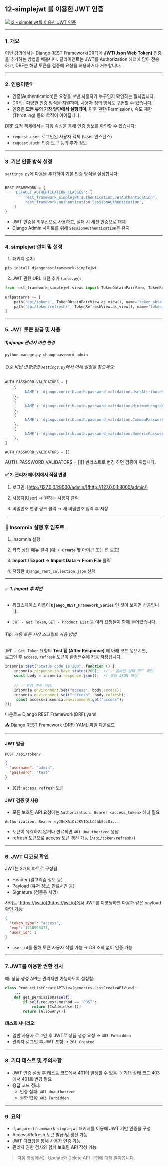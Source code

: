 
## 12-simplejwt 를 이용한 JWT 인증
[![12 - simplejwt를 이용한 JWT 인증](https://img.youtube.com/vi/Xp0-Yy5ow5k/0.jpg)](https://youtu.be/Xp0-Yy5ow5k?list=PL-2EBeDYMIbTLulc9FSoAXhbmXpLq2l5t)



---

### 1. 개요

이번 강의에서는 Django REST Framework(DRF)에 **JWT(Json Web Token)** 인증을 추가하는 방법을 배웁니다. 클라이언트는 JWT를 Authorization 헤더에 담아 전송하고, DRF는 해당 토큰을 검증해 요청을 허용하거나 거부합니다.

---

### 2. 인증이란?

- 인증(Authentication)은 요청을 보낸 사용자가 누구인지 확인하는 절차입니다.
- DRF는 다양한 인증 방식을 지원하며, 사용자 정의 방식도 구현할 수 있습니다.
- 인증은 **모든 뷰의 가장 앞단에서 실행되며**, 이후 권한(Permission), 속도 제한(Throttling) 등의 로직이 이어집니다.

DRF 요청 객체에서는 다음 속성을 통해 인증 정보를 확인할 수 있습니다:

- `request.user`: 로그인된 사용자 객체 (User 인스턴스)
- `request.auth`: 인증 토큰 등의 추가 정보

---

### 3. 기본 인증 방식 설정

`settings.py`에 다음을 추가하여 기본 인증 방식을 설정합니다:

```python
  
REST_FRAMEWORK = {
    'DEFAULT_AUTHENTICATION_CLASSES': [
        'rest_framework_simplejwt.authentication.JWTAuthentication',
        'rest_framework.authentication.SessionAuthentication',
    ]
}
```

- JWT 인증을 최우선으로 사용하고, 실패 시 세션 인증으로 대체
- Django Admin 사이트를 위해 `SessionAuthentication`은 유지


---

### 4. simplejwt 설치 및 설정

1. 패키지 설치:

```bash
pip install djangorestframework-simplejwt
```

2. JWT 관련 URL 패턴 추가 (`urls.py`):

```python
from rest_framework_simplejwt.views import TokenObtainPairView, TokenRefreshView

urlpatterns += [
    path('api/token/', TokenObtainPairView.as_view(), name='token_obtain_pair'),
    path('api/token/refresh/', TokenRefreshView.as_view(), name='token_refresh'),
]
```

---

### 5. JWT 토큰 발급 및 사용

##### 1)django 관리자 비번 변경

```bash
python manage.py changepassword admin
```

###### 단순 비번 변경방법 `settings.py`에서 아래 설정을 찾으세요:
```python
AUTH_PASSWORD_VALIDATORS = [
    {
        'NAME': 'django.contrib.auth.password_validation.UserAttributeSimilarityValidator',
    },
    {
        'NAME': 'django.contrib.auth.password_validation.MinimumLengthValidator',
    },
    {
        'NAME': 'django.contrib.auth.password_validation.CommonPasswordValidator',
    },
    {
        'NAME': 'django.contrib.auth.password_validation.NumericPasswordValidator',
    },
]

AUTH_PASSWORD_VALIDATORS = []
```

AUTH_PASSWORD_VALIDATORS = [][] 빈리스트로 변경 하면 검증이 꺼집니다.


#### ✅ 2. 관리자 페이지에서 직접 변경

1. 로그인: [http://127.0.0.1:8000/admin/](http://127.0.0.1:8000/admin/)
    
2. 사용자(User) → 원하는 사용자 클릭
    
3. 비밀번호 변경 링크 클릭 → 새 비밀번호 입력 후 저장



---

###  🔖 **Insomnia 실행 후 임포트**

1. Insomnia 실행
    
2. 좌측 상단 메뉴 클릭 (예: **`+ Create`** 옆 아이콘 또는 앱 로고)
    
3. **Import / Export → Import Data → From File** 클릭
    
4. 저장한 `django_rest_collection.json` 선택
    

---

###### ✅ **1. Import 후 확인**

- 워크스페이스 이름이 **`Django_REST_Framework_Series`** 인 것이 보이면 성공입니다.
    
- `JWT - Get Token`, `GET - Product List` 등 여러 요청들이 함께 들어있습니다.

###### Tip: 자동 토큰 저장 스크립트 사용 방법

`JWT - Get Token` 요청의 **Test 탭 (After Response)** 에 아래 코드 넣으시면,  
로그인 후 `access`, `refresh` 토큰이 환경변수에 자동 저장됩니다.

```js
insomnia.test("Status code is 200", function () {
    insomnia.response.to.have.status(200);  // ✅ 올바른 상태 코드 확인
    const body = insomnia.response.json();  // 응답 JSON 파싱
	
    // ✅ 환경 변수 저장
    insomnia.environment.set("access", body.access);
    insomnia.environment.set("refresh", body.refresh);
	 const access=insomnia.environment.get("access");
});

```


다운로드 Django REST Framework(DRF).yaml 

[📥 Django REST Framework (DRF) YAML 파일 다운로드](https://codam.kr/assets/file/DjangoRESTFramework(DRF).yaml)


---


#### JWT 발급

`POST /api/token/`

```json
{
  "username": "admin",
  "password": "test"
}
```

- 응답: `access`, `refresh` 토큰

#### JWT 검증 및 사용

- 모든 보호된 API 요청에는 `Authorization: Bearer <access_token>` 헤더 필요

```http
Authorization: Bearer eyJ0eXAiOiJKV1QiLCJhbGciOi...
```

- 토큰이 유효하지 않거나 만료되면 `401 Unauthorized` 응답
- refresh 토큰으로 access 토큰 갱신 가능 (`/api/token/refresh/`)

---

### 6. JWT 디코딩 확인

JWT는 3개의 파트로 구성됨:

- Header (알고리즘 정보 등)
- Payload (유저 정보, 만료시간 등)
- Signature (검증용 서명)

사이트 [https://jwt.io](https://jwt.io)에서 JWT를 디코딩하면 다음과 같은 payload 확인 가능:

```json
{
  "token_type": "access",
  "exp": 1718993471,
  "user_id": 1
}
```

- `user_id`를 통해 토큰 사용자 식별 가능 → DB 조회 없이 인증 가능

---

### 7. JWT를 이용한 권한 검사

예: 상품 생성 API는 관리자만 가능하도록 설정함:

```python
class ProductListCreateAPIView(generics.ListCreateAPIView):
    ...
    def get_permissions(self):
        if self.request.method == 'POST':
            return [IsAdminUser()]
        return [AllowAny()]
```

#### 테스트 시나리오:

- 일반 사용자 로그인 후 JWT로 상품 생성 요청 → `403 Forbidden`
- 관리자 로그인 후 JWT 포함 → `201 Created`

---

### 8. 기타 테스트 및 주의사항

- JWT 인증 설정 후 테스트 코드에서 401이 발생할 수 있음 → 기대 상태 코드 403에서 401로 변경 필요
- 응답 코드 정리:
  - 인증 실패: `401 Unauthorized`
  - 권한 없음: `403 Forbidden`

---

### 9. 요약

- `djangorestframework-simplejwt` 패키지를 이용해 JWT 기반 인증을 구성
- Access/Refresh 토큰 발급 및 갱신 가능
- JWT 디코딩을 통해 사용자 인증 가능
- 관리자 권한 검사와 함께 보호된 API 작성 가능

> 다음 영상에서는 Update와 Delete API 구현에 대해 알아봅니다.

